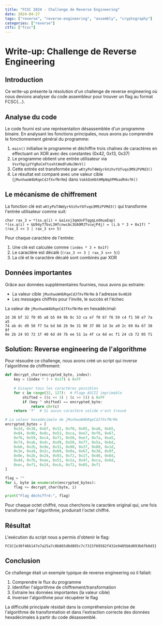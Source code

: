 ```yaml
---
title: "FCSC 2024 - Challenge de Reverse Engineering"
date: 2024-04-27
tags: ["reverse", "reverse-engineering", "assembly", "cryptography"]
categories: ["reverse"]
ctfs: ["fcsc"]
---
```


# Write-up: Challenge de Reverse Engineering

## Introduction
Ce write-up présente la résolution d'un challenge de reverse engineering où nous devions analyser du code assembleur pour trouver un flag au format FCSC{...}.

## Analyse du code
Le code fourni est une représentation désassemblée d'un programme binaire. En analysant les fonctions principales, nous avons pu comprendre le fonctionnement général du programme:

1. `main()` initialise le programme et déchiffre trois chaînes de caractères en effectuant un XOR avec des constantes (0x42, 0x13, 0x37)
2. Le programme obtient une entrée utilisateur via `VsvYbpipYYgRoCeFtoxhtAmdFuNu3WvV()`
3. Cette entrée est transformée par `wKtyPoT4WdyrkVzhvYUfvqo3M9iPVMd3()`
4. Le résultat est comparé avec une valeur cible (`jMunhwoW4bRqeCdJfXvfNrRm`) dans `VakkEeHbtHMpNqXPMkadR4v7K()`

## Le mécanisme de chiffrement
La fonction clé est `wKtyPoT4WdyrkVzhvYUfvqo3M9iPVMd3()` qui transforme l'entrée utilisateur comme suit:
```
char rax_3 = *(sx.q(i) + &aixxj3qmUvFTqgqLodmuaEap)
*(sx.q(i) + &U94y77bvL3HfcnwcAc3UA9MJTvcwjP4j) = (i.b * 3 + 0x1f) ^ (rax_3 << 3 | rax_3 s>> 5)
```

Pour chaque caractère de l'entrée:
1. Une clé est calculée comme `(index * 3 + 0x1f)`
2. Le caractère est décalé (`(rax_3 << 3 | rax_3 s>> 5)`)
3. La clé et le caractère décalé sont combinés par XOR

## Données importantes
Grâce aux données supplémentaires fournies, nous avons pu extraire:
- La valeur cible `jMunhwoW4bRqeCdJfXvfNrRm` à l'adresse `0x4020`
- Les messages chiffrés pour l'invite, le succès et l'échec

La valeur de `jMunhwoW4bRqeCdJfXvfNrRm` en hexadécimal:
```
2d 38 bf 32 f0 05 a8 b5 04 9b 8c 53 ca e7 f0 67 f6 59 c4 f1 50 e7 7a a5 
74 ab dc d9 50 f7 5a bd b6 2b 9e 31 90 37 08 1d 3e a9 2c 69 0a 67 38 9f 
0e 2b 24 93 72 1f 40 6d d4 7b ee 51 1a 4f ca 6d ec f1 24 cb 72 05 f1
```

## Solution: Reverse engineering de l'algorithme
Pour résoudre ce challenge, nous avons créé un script qui inverse l'algorithme de chiffrement:

```python
def decrypt_char(encrypted_byte, index):
    key = (index * 3 + 0x1f) & 0xFF
    
    # Essayer tous les caractères possibles
    for c in range(32, 127):  # Plage ASCII imprimable
        shifted = ((c << 3) | (c >> 5)) & 0xFF
        if (key ^ shifted) == encrypted_byte:
            return chr(c)
    return '?'  # Si aucun caractère valide n'est trouvé

# La valeur hexadécimale de jMunhwoW4bRqeCdJfXvfNrRm
encrypted_bytes = [
    0x2d, 0x38, 0xbf, 0x32, 0xf0, 0x05, 0xa8, 0xb5, 
    0x04, 0x9b, 0x8c, 0x53, 0xca, 0xe7, 0xf0, 0x67, 
    0xf6, 0x59, 0xc4, 0xf1, 0x50, 0xe7, 0x7a, 0xa5, 
    0x74, 0xab, 0xdc, 0xd9, 0x50, 0xf7, 0x5a, 0xbd, 
    0xb6, 0x2b, 0x9e, 0x31, 0x90, 0x37, 0x08, 0x1d, 
    0x3e, 0xa9, 0x2c, 0x69, 0x0a, 0x67, 0x38, 0x9f, 
    0x0e, 0x2b, 0x24, 0x93, 0x72, 0x1f, 0x40, 0x6d, 
    0xd4, 0x7b, 0xee, 0x51, 0x1a, 0x4f, 0xca, 0x6d,
    0xec, 0xf1, 0x24, 0xcb, 0x72, 0x05, 0xf1
]

flag = ""
for i, byte in enumerate(encrypted_bytes):
    flag += decrypt_char(byte, i)

print("Flag déchiffré:", flag)
```

Pour chaque octet chiffré, nous cherchons le caractère original qui, une fois transformé par l'algorithme, produirait l'octet chiffré.

## Résultat
L'exécution du script nous a permis d'obtenir le flag:
```
FCSC{e30f46b147e7a25a7c8b865d0d895c7c7315f69582f432e9405b6d093b6fb8d3}
```

## Conclusion
Ce challenge était un exemple typique de reverse engineering où il fallait:
1. Comprendre le flux du programme
2. Identifier l'algorithme de chiffrement/transformation
3. Extraire les données importantes (la valeur cible)
4. Inverser l'algorithme pour récupérer le flag

La difficulté principale résidait dans la compréhension précise de l'algorithme de transformation et dans l'extraction correcte des données hexadécimales à partir du code désassemblé. 